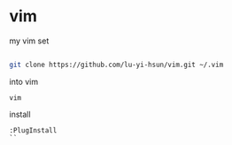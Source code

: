 # vim
my vim set

```bash

git clone https://github.com/lu-yi-hsun/vim.git ~/.vim

```

into vim
```
vim
```

install

```
:PlugInstall
``
